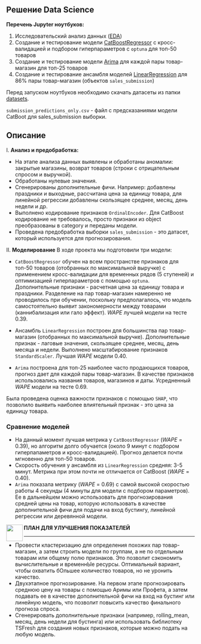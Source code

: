 ## Решение Data Science

**Перечень Jupyter ноутбуков:** 
1. Исследовательский анализ данных ([EDA](https://github.com/Danspers/Lenta-time-series/blob/main/Solutions%20Description%20Notebooks/1.Lenta_time_series_EDA_(General).ipynb))
2. Создание и тестирование модели [CatBoostRegressor](https://github.com/Danspers/Lenta-time-series/blob/main/Solutions%20Description%20Notebooks/2.Lenta_time_series_CatBoost_(Shcheglova_Natalia).ipynb) с кросс-валидацией и подбором гиперпараметров с `optuna` для топ-50 товаров
3. Создание и тестирование модели [Arima](https://github.com/Danspers/Lenta-time-series/blob/main/Solutions%20Description%20Notebooks/3.Lenta_time_series_Arima_(Skrebcov_Artem).ipynb) для каждой пары товар-магазин для топ-25 товаров
4. Создание и тестирование ансамбля моделей [LinearRegression](https://github.com/Danspers/Lenta-time-series/blob/main/Solutions%20Description%20Notebooks/4.Lenta_time_series_LinearRegression_(Soltyk_Danila).ipynb) для 86% пары товар-магазин (объектов `sales_submission`)

Перед запуском ноутбуков необходимо скачать датасеты из папки [datasets](https://github.com/Danspers/Lenta-time-series/blob/main/Solutions%20Description%20Notebooks/datasets).

`submission_predictions_only.csv` - файл с предсказаниями модели CatBoot для sales_submission выборки. 

## Описание 

I. **Анализ и предобработка:** 
- На этапе анализа данных выявлены и обработаны аномалии: закрытые магазины, возврат товаров (строки с отрицательным спросом и выручкой). 
- Обработаны нулевые значения. 
- Сгенерированы дополнительные фичи. Например: добавлены праздники и выходные, рассчитана цена за единицу товара, для линейной регрессии добавлены скользящее среднее, месяц, день недели и др. 
- Выполнено кодирование признаков `OrdinalEncoder`. Для CatBoost кодирование не требовалось, просто признаки из object преобразованы в category и переданы модели. 
- Проведена предобработка выборки `sales_submission` - это датасет, который используется для прогнозирования. 

II. **Моделирование** 
В ходе проекта мы подготовили три модели: 

- `CatBoostRegressor` обучен на всем пространстве признаков для топ-50 товаров (отобранных по максимальной выручке) с применением кросс-валидации для временных рядов (5 ступеней) и оптимизацией гиперпараметров с помощью `optuna`. Дополнительные признаки - расчетная цена за единицу товара и праздники. Разделение на пар товар-магазин намеренно не проводилось при обучении, поскольку предполагалось, что модель самостоятельно выявит закономерности между товарами (каннибализация или гало эффект). _WAPE_ лучшей модели на тесте 0.39.

- Ансамбль `LinearRegression` построен для большинства пар товар-магазин (отобранных по максимальной выручке). Дополнительные признак - лаговые значения,  скользящее среднее, месяц, день месяца и недели. Выполнено масштабирование признаков `StandardScaler`.  Лучшая _WAPE_ модели 0.40.

- `Arima` построена для топ-25 наиболее часто продающихся товаров, прогноз дает для каждой пары товар-магазин. В качестве признаков использовались названия товаров, магазинов и даты. Усредненный _WAPE_ модели на тесте 0.69. 

Была проведена оценка важности признаков с помощью `SHAP`, что позволило выявить наиболее влиятельный признак - это цена за единицу товара. 


### Сравнение моделей
- На данный момент лучшая метрика у `CatBoostRegressor` (_WAPE_ = 0.39), но алгоритм долго обучается (около 9 минут с подбором гиперпапаметров и кросс-валидацией). Прогноз делается почти мгновенно для топ-50 товаров. 
- Скорость обучения у ансамбля из `LinearRegression` средняя: 3-5 минут. Метрика при этом почти не отличается от CatBoost (_WAPE_ = 0.40).
- `Arima` показала метрику (_WAPE_ = 0.69) с самой высокой скоростью работы 4 секунды (4 минуты для модели с подбором параметров). Ее в дальнейшем можно использовать для прогнозирования средней цены на товар, которую использовать в качестве дополнительной фичи для подачи на вход бустингу, линейной регрессии или деревянной модели. 


<img src="https://upload.wikimedia.org/wikipedia/commons/b/ba/Warning_sign_4.0.png" align=left width=44, heigth=33>


**ПЛАН ДЛЯ УЛУЧШЕНИЯ ПОКАЗАТЕЛЕЙ** 
___________________________
- Провести кластеризацию для определения похожих пар товар-магазин, а затем строить модели по группам, а не по отдельным товарам или общему полю признаков. Это позволит сэкономить вычислительные и временнЫе ресурсы. Оптимальный вариант, чтобы охватить бОльшее количество товаров, но не уронить качество. 
- Двухэтапное прогнозирование. На первом этапе прогнозировать среднюю цену на товары с помощью Аримы или Профета, а затем подавать ее в качестве дополнительной фичи на вход на бустинг или линейную модель, что позволит повысить качество финального прогноза спроса. 
- Сгенерировать дополнительные признаки (например, rolling_mean, месяц, день недели для бустинга) или использовать библиотеку TSFresh для создания новых признаков, которые можно подать на любую модель. 
